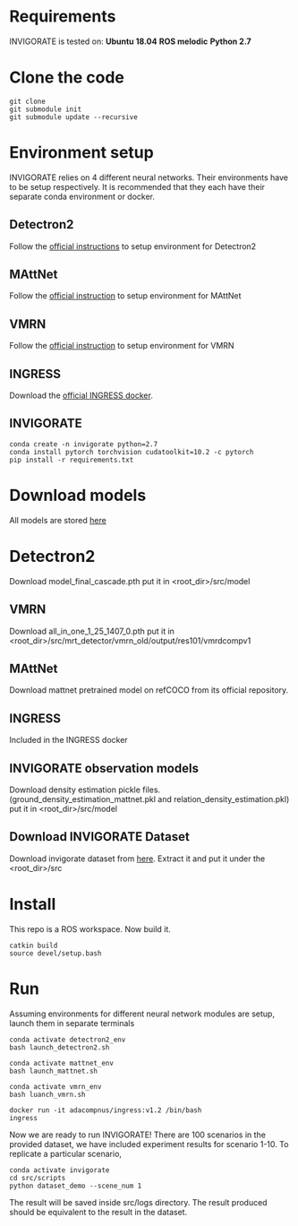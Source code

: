 # Requirements
INVIGORATE is tested on:
**Ubuntu 18.04**
**ROS melodic**
**Python 2.7**

# Clone the code
```
git clone
git submodule init
git submodule update --recursive
```

# Environment setup
INVIGORATE relies on 4 different neural networks. Their environments have to be setup respectively. It is recommended that they each have their separate conda environment or docker.
## Detectron2
Follow the [official instructions](https://github.com/facebookresearch/detectron2) to setup environment for Detectron2

## MAttNet
Follow the [official instruction](https://github.com/lichengunc/MAttNet) to setup environment for MAttNet

## VMRN
Follow the [official instruction](https://github.com/ZhangHanbo/Visual-Manipulation-Relationship-Network-Pytorch) to setup environment for VMRN

## INGRESS
Download the [official INGRESS docker](https://hub.docker.com/r/adacompnus/ingress).

## INVIGORATE
```
conda create -n invigorate python=2.7
conda install pytorch torchvision cudatoolkit=10.2 -c pytorch
pip install -r requirements.txt
```

# Download models
All models are stored [here](https://drive.google.com/drive/folders/1jLva2HR6QLxKdaXZBxK4RKI_dNQBDZtK?usp=sharing)
# Detectron2
Download model_final_cascade.pth
put it in <root_dir>/src/model

## VMRN
Download all_in_one_1_25_1407_0.pth
put it in <root_dir>/src/mrt_detector/vmrn_old/output/res101/vmrdcompv1

## MAttNet
Download mattnet pretrained model on refCOCO from its official repository.

## INGRESS
Included in the INGRESS docker

## INVIGORATE observation models
Download density estimation pickle files. (ground_density_estimation_mattnet.pkl and relation_density_estimation.pkl)
put it in <root_dir>/src/model

## Download INVIGORATE Dataset
Download invigorate dataset from [here](https://drive.google.com/file/d/1FUoLSZupPi1J3BNRY2VTYC1bKWe50ZRF/view?usp=sharing).
Extract it and put it under the <root_dir>/src

# Install
This repo is a ROS workspace. Now build it.
```
catkin build
source devel/setup.bash
```

# Run
Assuming environments for different neural network modules are setup, launch them in separate terminals
```
conda activate detectron2_env
bash launch_detectron2.sh
```
```
conda activate mattnet_env
bash launch_mattnet.sh
```
```
conda activate vmrn_env
bash luanch_vmrn.sh
```
```
docker run -it adacompnus/ingress:v1.2 /bin/bash
ingress
```

Now we are ready to run INVIGORATE! There are 100 scenarios in the provided dataset, we have included experiment results for scenario 1-10. To replicate a particular scenario,
```
conda activate invigorate
cd src/scripts
python dataset_demo --scene_num 1
```
The result will be saved inside src/logs directory. The result produced should be equivalent to the result in the dataset.
